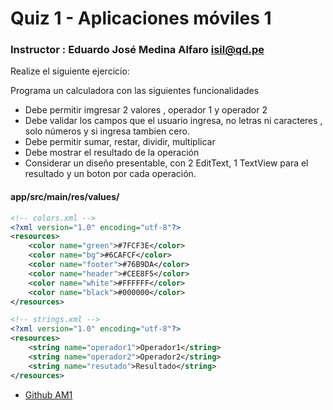 # Quiz 1 - Aplicaciones móviles 1

### Instructor : Eduardo José Medina Alfaro isil@qd.pe


Realize el siguiente ejercicio:

Programa un calculadora con las siguientes funcionalidades
  * Debe permitir imgresar 2 valores , operador 1 y operador 2
  * Debe validar los campos que el usuario ingresa, no letras ni caracteres , solo números y si  ingresa tambien cero.
  * Debe permitir sumar, restar, dividir, multiplicar
  * Debe mostrar el resultado de la operación
  * Considerar un diseño presentable, con 2 EditText, 1 TextView para el resultado y un boton por cada operación.


#### app/src/main/res/values/

```xml
<!-- colors.xml -->
<?xml version="1.0" encoding="utf-8"?>
<resources>
    <color name="green">#7FCF3E</color>
    <color name="bg">#6CAFCF</color>
    <color name="footer">#76B9DA</color>
    <color name="header">#CEE8F5</color>
    <color name="white">#FFFFFF</color>
    <color name="black">#000000</color>
</resources>
```

```xml
<!-- strings.xml -->
<?xml version="1.0" encoding="utf-8"?>
<resources>
    <string name="operador1">Operador1</string>
    <string name="operador2">Operador2</string>
    <string name="resutado">Resultado</string>
</resources>
```

 * [Github AM1](https://github.com/ISILAndroid/am1_group2015_1)

